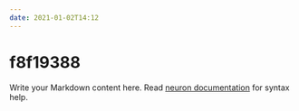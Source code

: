 ```yaml
---
date: 2021-01-02T14:12
---
```


# f8f19388

Write your Markdown content here. Read [neuron documentation](https://neuron.zettel.page/2011404.html) for syntax help.

